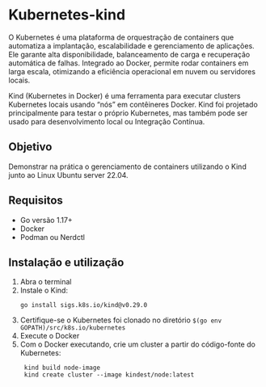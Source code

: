 # Kubernetes-kind

O Kubernetes é uma plataforma de orquestração de containers que automatiza a implantação, escalabilidade e gerenciamento de aplicações. Ele garante alta disponibilidade, balanceamento de carga e recuperação automática de falhas. Integrado ao Docker, permite rodar containers em larga escala, otimizando a eficiência operacional em nuvem ou servidores locais.

Kind (Kubernetes in Docker) é uma ferramenta para executar clusters Kubernetes locais usando “nós” em contêineres Docker. Kind foi projetado principalmente para testar o próprio Kubernetes, mas também pode ser usado para desenvolvimento local ou Integração Contínua.

## Objetivo

Demonstrar na prática o gerenciamento de containers utilizando o Kind junto ao Linux Ubuntu server 22.04.

## Requisitos

- Go versão 1.17+
- Docker
- Podman ou Nerdctl

## Instalação e utilização

1. Abra o terminal
2. Instale o Kind:
   ```
   go install sigs.k8s.io/kind@v0.29.0
   ```
3. Certifique-se o Kubernetes foi clonado no diretório `$(go env GOPATH)/src/k8s.io/kubernetes`
4. Execute o Docker
5. Com o Docker executando, crie um cluster a partir do código-fonte do Kubernetes:
   ```
    kind build node-image
    kind create cluster --image kindest/node:latest
   ```
